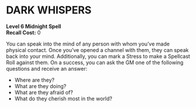 # DARK WHISPERS

**Level 6 Midnight Spell**  
**Recall Cost:** 0

You can speak into the mind of any person with whom you’ve made physical contact. Once you’ve opened a channel with them, they can speak back into your mind. Additionally, you can mark a Stress to make a Spellcast Roll against them. On a success, you can ask the GM one of the following questions and receive an answer:

- Where are they?
- What are they doing?
- What are they afraid of?
- What do they cherish most in the world?